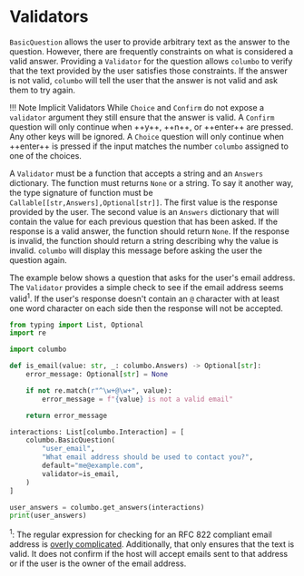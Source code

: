 # Validators

`BasicQuestion` allows the user to provide arbitrary text as the answer to the question. However, there are frequently
constraints on what is considered a valid answer. Providing a `Validator` for the question allows `columbo` to verify
that the text provided by the user satisfies those constraints. If the answer is not valid, `columbo` will tell the user that
the answer is not valid and ask them to try again.

!!! Note Implicit Validators
    While `Choice` and `Confirm` do not expose a `validator` argument they still ensure that the answer is valid.
    A `Confirm` question will only continue when ++y++, ++n++, or ++enter++ are pressed. Any other keys will be ignored.
    A `Choice` question will only continue when ++enter++ is pressed if the input matches the number `columbo` assigned
    to one of the choices.

A `Validator` must be a function that accepts a string and an `Answers` dictionary. The function must returns `None` or
a string. To say it another way, the type signature of function must be `Callable[[str,Answers],Optional[str]]`. The
first value is the response provided by the user. The second value is an `Answers` dictionary that will contain the
value for each previous question that has been asked. If the response is a valid answer, the function should return
`None`. If the response is invalid, the function should return a string describing why the value is invalid. `columbo`
will display this message before asking the user the question again.

The example below shows a question that asks for the user's email address. The `Validator` provides a simple check to see if
the email address seems valid<sup>1</sup>. If the user's response doesn't contain an `@` character with at least one
word character on each side then the response will not be accepted.

```python
from typing import List, Optional
import re

import columbo

def is_email(value: str, _: columbo.Answers) -> Optional[str]:
    error_message: Optional[str] = None

    if not re.match(r"^\w+@\w+", value):
        error_message = f"{value} is not a valid email"

    return error_message

interactions: List[columbo.Interaction] = [
    columbo.BasicQuestion(
        "user_email",
        "What email address should be used to contact you?",
        default="me@example.com",
        validator=is_email,
    )
]

user_answers = columbo.get_answers(interactions)
print(user_answers)
```

<sup>1</sup>: The regular expression for checking for an RFC 822 compliant email address is
[overly complicated](http://www.ex-parrot.com/~pdw/Mail-RFC822-Address.html). Additionally, that only ensures that the
text is valid. It does not confirm if the host will accept emails sent to that address or if the user is the owner of
the email address.
